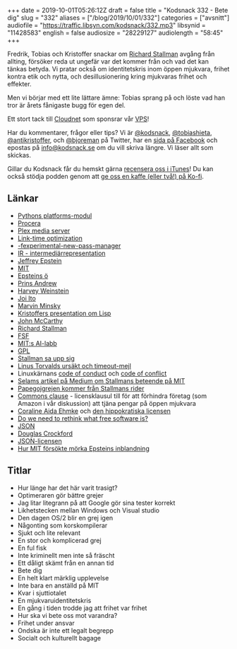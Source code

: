 +++
date = 2019-10-01T05:26:12Z
draft = false
title = "Kodsnack 332 - Bete dig"
slug = "332"
aliases = ["/blog/2019/10/01/332"]
categories = ["avsnitt"]
audiofile = "https://traffic.libsyn.com/kodsnack/332.mp3"
libsynid = "11428583"
english = false
audiosize = "28229127"
audiolength = "58:45"
+++

Fredrik, Tobias och Kristoffer snackar om [Richard Stallman](https://en.wikipedia.org/wiki/Richard_Stallman) avgång från allting, försöker reda ut ungefär var det kommer från och vad det kan tänkas betyda. Vi pratar också om identitetskris inom öppen mjukvara, frihet kontra etik och nytta, och desillusionering kring mjukvaras frihet och effekter.

Men vi börjar med ett lite lättare ämne: Tobias sprang på och löste vad han tror är årets fånigaste bugg för egen del.

Ett stort tack till [Cloudnet](http://www.cloudnet.se) som sponsrar vår [VPS](http://en.wikipedia.org/wiki/Virtual_private_server)!

Har du kommentarer, frågor eller tips? Vi är [@kodsnack](https://www.twitter.com/kodsnack), [@tobiashieta](https://www.twitter.com/tobiashieta), [@antikristoffer](https://www.twitter.com/antikristoffer), och [@bjoreman](https://www.twitter.com/bjoreman) på Twitter, har en [sida på Facebook](https://www.facebook.com/kodsnack) och epostas på [info@kodsnack.se](mailto:info@kodsnack.se) om du vill skriva längre. Vi läser allt som skickas.

Gillar du Kodsnack får du hemskt gärna [recensera oss i iTunes](http://itunes.apple.com/se/podcast/kodsnack/id561631498?l=en)! Du kan också stödja podden genom att <a href="https://ko-fi.com/kodsnack" rel="payment">ge oss en kaffe (eller två!) på Ko-fi</a>.

## Länkar ##
* [Pythons platforms-modul](https://docs.python.org/2/library/platform.html)
* [Procera](https://en.wikipedia.org/wiki/Procera_Networks)
* [Plex media server](https://en.wikipedia.org/wiki/Plex_%28software%29#Plex_Media_Server)
* [Link-time optimization](http://johanengelen.github.io/ldc/2016/11/10/Link-Time-Optimization-LDC.html)
* [-fexperimental-new-pass-manager](http://lists.llvm.org/pipermail/llvm-dev/2017-October/118280.html)
* [IR - intermediärrepresentation](https://en.wikipedia.org/wiki/Intermediate_representation)
* [Jeffrey Epstein](https://en.wikipedia.org/wiki/Jeffrey_Epstein)
* [MIT](https://en.wikipedia.org/wiki/Massachusetts_Institute_of_Technology)
* [Epsteins ö](https://en.wikipedia.org/wiki/Little_Saint_James,_U.S._Virgin_Islands)
* [Prins Andrew](https://en.wikipedia.org/wiki/Prince_Andrew,_Duke_of_York)
* [Harvey Weinstein](https://en.wikipedia.org/wiki/Harvey_Weinstein)
* [Joi Ito](https://en.wikipedia.org/wiki/Joi_Ito)
* [Marvin Minsky](https://en.wikipedia.org/wiki/Marvin_Minsky)
* [Kristoffers presentation om Lisp](https://www.youtube.com/watch?v=F140RNyuKXg)
* [John McCarthy](https://en.wikipedia.org/wiki/John_McCarthy_%28computer_scientist%29)
* [Richard Stallman](https://en.wikipedia.org/wiki/Richard_Stallman)
* [FSF](https://en.wikipedia.org/wiki/Free_Software_Foundation)
* [MIT:s AI-labb](https://en.wikipedia.org/wiki/MIT_Computer_Science_and_Artificial_Intelligence_Laboratory)
* [GPL](https://en.wikipedia.org/wiki/GNU_General_Public_License)
* [Stallman sa upp sig](https://stallman.org/archives/2019-jul-oct.html#16_September_2019_%28Resignation%29)
* [Linus Torvalds ursäkt och timeout-mejl](https://lkml.org/lkml/2018/9/16/167)
* Linuxkärnans [code of conduct](https://www.kernel.org/doc/html/latest/process/code-of-conduct.html) och [code of conflict](https://www.kernel.org/doc/html/v4.10/process/code-of-conflict.html)
* [Selams artikel på Medium om Stallmans beteende på MIT](https://medium.com/@selamie/remove-richard-stallman-fec6ec210794)
* [Papegojgrejen kommer från Stallmans rider](https://github.com/ddol/rre-rms/blob/master/rider.txt)
* [Commons clause](https://commonsclause.com/) - licensklausul till för att förhindra företag (som Amazon i vår diskussion) att tjäna pengar på öppen mjukvara
* [Coraline Aida Ehmke](https://twitter.com/CoralineAda/status/1175847915522334727) och [den hippokratiska licensen](https://firstdonoharm.dev/)
* [Do we need to rethink what free software is?](https://mjg59.dreamwidth.org/52907.html)
* [JSON](https://en.wikipedia.org/wiki/JSON)
* [Douglas Crockford](https://en.wikipedia.org/wiki/Douglas_Crockford)
* [JSON-licensen](https://www.json.org/license.html)
* [Hur MIT försökte mörka Epsteins inblandning](https://www.newyorker.com/news/news-desk/how-an-elite-university-research-center-concealed-its-relationship-with-jeffrey-epstein)

## Titlar ##
* Hur länge har det här varit trasigt?
* Optimeraren gör bättre grejer
* Jag litar litegrann på att Google gör sina tester korrekt
* Likhetstecken mellan Windows och Visual studio
* Den dagen OS/2 blir en grej igen
* Någonting som korskompilerar
* Sjukt och lite relevant
* En stor och komplicerad grej
* En ful fisk
* Inte kriminellt men inte så fräscht
* Ett dåligt skämt från en annan tid
* Bete dig
* En helt klart märklig upplevelse
* Inte bara en anställd på MIT
* Kvar i sjuttiotalet
* En mjukvaruidentitetskris
* En gång i tiden trodde jag att frihet var frihet
* Hur ska vi bete oss mot varandra?
* Frihet under ansvar
* Ondska är inte ett legalt begrepp
* Socialt och kulturellt bagage